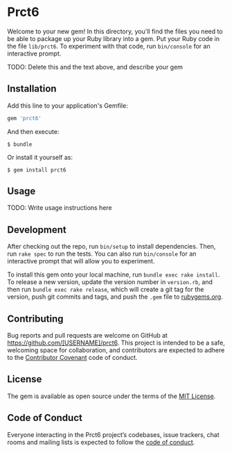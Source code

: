 # Prct6

Welcome to your new gem! In this directory, you'll find the files you need to be able to package up your Ruby library into a gem. Put your Ruby code in the file `lib/prct6`. To experiment with that code, run `bin/console` for an interactive prompt.

TODO: Delete this and the text above, and describe your gem

## Installation

Add this line to your application's Gemfile:

```ruby
gem 'prct6'
```

And then execute:

    $ bundle

Or install it yourself as:

    $ gem install prct6

## Usage

TODO: Write usage instructions here

## Development

After checking out the repo, run `bin/setup` to install dependencies. Then, run `rake spec` to run the tests. You can also run `bin/console` for an interactive prompt that will allow you to experiment.

To install this gem onto your local machine, run `bundle exec rake install`. To release a new version, update the version number in `version.rb`, and then run `bundle exec rake release`, which will create a git tag for the version, push git commits and tags, and push the `.gem` file to [rubygems.org](https://rubygems.org).

## Contributing

Bug reports and pull requests are welcome on GitHub at https://github.com/[USERNAME]/prct6. This project is intended to be a safe, welcoming space for collaboration, and contributors are expected to adhere to the [Contributor Covenant](http://contributor-covenant.org) code of conduct.

## License

The gem is available as open source under the terms of the [MIT License](https://opensource.org/licenses/MIT).

## Code of Conduct

Everyone interacting in the Prct6 project’s codebases, issue trackers, chat rooms and mailing lists is expected to follow the [code of conduct](https://github.com/[USERNAME]/prct6/blob/master/CODE_OF_CONDUCT.md).
